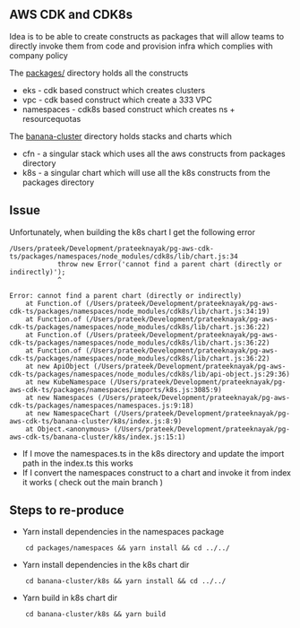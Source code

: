 ## AWS CDK and CDK8s

Idea is to be able to create constructs as packages that will allow teams to directly invoke them from code and provision infra which complies with company policy


The [packages/](packages/) directory holds all the constructs
- eks - cdk based construct which creates clusters
- vpc - cdk based construct which create a 3*3*3 VPC 
- namespaces - cdk8s based construct which creates ns + resourcequotas

The [banana-cluster](banana-cluster/) directory holds stacks and charts which
- cfn - a singular stack which uses all the aws constructs from packages directory
- k8s - a singular chart which will use all the k8s constructs from the packages directory

## Issue

Unfortunately, when building the k8s chart I get the following error

```
/Users/prateek/Development/prateeknayak/pg-aws-cdk-ts/packages/namespaces/node_modules/cdk8s/lib/chart.js:34
            throw new Error('cannot find a parent chart (directly or indirectly)');
            ^

Error: cannot find a parent chart (directly or indirectly)
    at Function.of (/Users/prateek/Development/prateeknayak/pg-aws-cdk-ts/packages/namespaces/node_modules/cdk8s/lib/chart.js:34:19)
    at Function.of (/Users/prateek/Development/prateeknayak/pg-aws-cdk-ts/packages/namespaces/node_modules/cdk8s/lib/chart.js:36:22)
    at Function.of (/Users/prateek/Development/prateeknayak/pg-aws-cdk-ts/packages/namespaces/node_modules/cdk8s/lib/chart.js:36:22)
    at Function.of (/Users/prateek/Development/prateeknayak/pg-aws-cdk-ts/packages/namespaces/node_modules/cdk8s/lib/chart.js:36:22)
    at new ApiObject (/Users/prateek/Development/prateeknayak/pg-aws-cdk-ts/packages/namespaces/node_modules/cdk8s/lib/api-object.js:29:36)
    at new KubeNamespace (/Users/prateek/Development/prateeknayak/pg-aws-cdk-ts/packages/namespaces/imports/k8s.js:3085:9)
    at new Namespaces (/Users/prateek/Development/prateeknayak/pg-aws-cdk-ts/packages/namespaces/namespaces.js:9:18)
    at new NamespaceChart (/Users/prateek/Development/prateeknayak/pg-aws-cdk-ts/banana-cluster/k8s/index.js:8:9)
    at Object.<anonymous> (/Users/prateek/Development/prateeknayak/pg-aws-cdk-ts/banana-cluster/k8s/index.js:15:1)
```

- If I move the namespaces.ts in the k8s directory and update the import path in the index.ts this works
- If I convert the namespaces construct to a chart and invoke it from index it works ( check out the main branch )

## Steps to re-produce

- Yarn install dependencies in the namespaces package 
```
    cd packages/namespaces && yarn install && cd ../../
```
- Yarn install dependencies in the k8s chart dir
```
    cd banana-cluster/k8s && yarn install && cd ../../
```
- Yarn build in k8s chart dir 
```
    cd banana-cluster/k8s && yarn build
```
